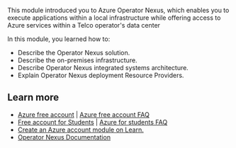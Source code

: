 This module introduced you to Azure Operator Nexus, which enables you to execute applications within a local infrastructure while offering access to Azure services within a Telco operator's data center

In this module, you learned how to:

- Describe the Operator Nexus solution.
- Describe the on-premises infrastructure.
- Describe Operator Nexus integrated systems architecture.
- Explain Operator Nexus deployment Resource Providers.

## Learn more

- [Azure free account](https://azure.microsoft.com/free/) | [Azure free account FAQ](https://azure.microsoft.com/free/free-account-faq/)
- [Free account for Students](https://azure.microsoft.com/free/students/) | [Azure for students FAQ](/azure/education-hub/azure-dev-tools-teaching/program-faq#azure-for-students/?azure-)
- [Create an Azure account module on Learn.](/training/modules/create-an-azure-account/)
- [Operator Nexus Documentation](/azure/operator-nexus/overview)
